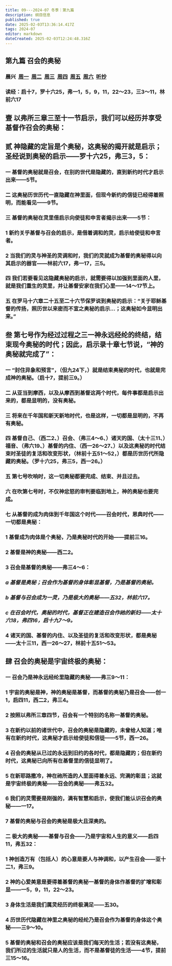 ```yaml
---
title: 09---2024-07 冬季｜第九篇
description: 纲目信息
published: true
date: 2025-02-03T13:36:14.417Z
tags: 2024-07
editor: markdown
dateCreated: 2025-02-03T12:24:48.316Z
---
```


## 第九篇    召会的奥秘

### 晨兴&nbsp;&nbsp;[周一](/home/2024-07/2024-07-09/w21d1)&nbsp;&nbsp;[周二](/home/2024-07/2024-07-09/w21d2)&nbsp;&nbsp;[周三](/home/2024-07/2024-07-09/w21d3)&nbsp;&nbsp;[周四](/home/2024-07/2024-07-09/w21d4)&nbsp;&nbsp;[周五](/home/2024-07/2024-07-09/w21d5)&nbsp;&nbsp;[周六](/home/2024-07/2024-07-09/w21d6)&nbsp;&nbsp;[听抄](/home/2024-07/2024-07-09/tc)
### 读经：启十7，罗十六25，弗一1，5，9，11，22～23，三3～11，林前六17

## 壹	以弗所三章三至十一节启示，我们可以经历并享受基督作召会的奥秘：

## 贰	神隐藏的定旨是个奥秘，这奥秘的揭开就是启示；圣经说到奥秘的启示——罗十六25，弗三3，5：

### 一	基督的奥秘就是召会，在别的世代是隐藏的，直到新约时代才启示出来——5节。

### 二	这奥秘历世历代一直隐藏在神里面，但现今新约的信徒已经得着照明，而能看见——9节。

### 三	基督的奥秘在灵里借启示向使徒和申言者揭示出来——5节：

### 1	新约关乎基督与召会的启示，是借着调和的灵，启示给使徒和申言者。

### 2	当我们的灵与神圣的灵调和时，我们的灵就成为基督的奥秘得以向其启示的器官——林前六17，弗一17，三5。

### 四	我们若要看见这隐藏奥秘的启示，就需要得以加强到里面的人里，就是我们重生的灵里，并让基督安家在我们心里——14～17节上。

### 五	在罗马十六章二十五至二十六节保罗说到奥秘的启示：“关于耶稣基督的传扬，照历世以来密而不宣之奥秘的启示…；这奥秘如今显明出来。”

## 叁	第七号作为经过过程之三一神永远经纶的终结，结束现今奥秘的时代；因此，启示录十章七节说，“神的奥秘就完成了”：

### 一	“封住异象和预言”，（但九24下，）就是结束奥秘的时代，也就是完成神的奥秘。（启十7，提前三9。）

### 二	从亚当到摩西，以及从摩西到基督这两个时代，每件事都是启示出来的，都是显明的，没有奥秘。

### 三	将来在千年国和新天新地时代，也是这样，一切都是显明的，不再有奥秘。

### 四	基督自己、（西二2、）召会、（弗三4～6、）诸天的国、（太十三11、）福音、（弗六19、）基督的内住、（西一26～27、）以及这奥秘的时代结束时圣徒的复活和改变形状，（林前十五51～52，）都是历世历代所隐藏的奥秘。（罗十六25，弗三5，西一26。）

### 五	第七号吹响时，这一切奥秘都要完成、结束、并且过去。

### 六	在吹第七号时，不仅神忿怒的审判要临到地上，神的奥秘也要完成。

### 七	从基督的成为肉体到千年国这个时代——召会时代，恩典时代——一切都是奥秘：

### 1	基督成为肉体是个奥秘，乃是奥秘时代的开始——提前三16。

### 2	基督是神的奥秘——西二2。

### 3	召会是基督的奥秘——弗三4～6：

### *a	基督是奥秘；召会作为基督的身体彰显基督，乃是基督的奥秘。*

### *b	基督与召会成为一灵，乃是极大的奥秘——五32，林前六17。*

### *c	在召会时代，奥秘的时代，基督正在建造召会作祂的新妇——太十六18，弗四16，启十九7～9。*

### 4	诸天的国、基督的内住、以及圣徒的复活和改变形状，都是奥秘——太十三11，西一26～27，林前十五51～53。

## 肆	召会的奥秘是宇宙终极的奥秘：

### 一	召会乃是神永远经纶里隐藏的奥秘——弗三9～11：

### 1	宇宙的奥秘是神，神的奥秘是基督，而基督的奥秘乃是召会——创一1，启四11，西二2，弗三4。

### 2	按照以弗所三章四节，召会有一个特别的名称一基督的奥秘。

### 3	在新约以前的诸世代中，召会的奥秘是隐藏的，未曾给人知道；唯有在新约时代，这奥秘才启示给使徒和信徒——5节，西一26。

### 4	召会的奥秘从已过的永远到旧约的各时代，都是隐藏的；但在新约时代，这奥秘已向所有在基督里的信徒显明了。

### 5	在新耶路撒冷，神在祂所造的人里面得着永远、完满的彰显；这就是宇宙终极的奥秘——召会的奥秘——弗五32。

### 6	我们的灵需要是刚强的，满有智慧和启示，使我们能认识召会的奥秘——一17。

### 7	基督的奥秘与召会的奥秘是极大且深奥的。

### 二	极大的奥秘——基督与召会——乃是宇宙和人生的意义——启四11，弗五32：

### 1	神创造万有（包括人）的心意是要人与神调和，以产生召会——亚十二1，弗三9。

### 2	神的心爱美意是要得着基督的奥秘一基督的身体作基督的扩增和彰显——一5，9，11，22～23。

### 3	身体生活是我们属灵经历的终极满足——五30。

### 4	历世历代隐藏在神里之奥秘的经纶乃是召会作为基督的身体这个奥秘——三9～10。

### 5	基督的奥秘和召会的奥秘应该是我们每天的生活；若没有这奥秘，我们所过的生活就只是人的生活，而不是基督徒的生活——4节，提前三15～16。

<!-- Google tag (gtag.js) -->

<script async src="https://www.googletagmanager.com/gtag/js?id=G-1P8709Z16T"></script>

<script>


 window.dataLayer = window.dataLayer || [];

 function gtag(){dataLayer.push(arguments);}

 gtag('js', new Date());



 gtag('config', 'G-1P8709Z16T');

</script>